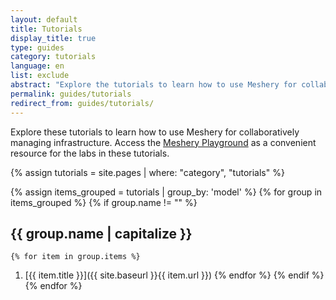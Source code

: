 ```yaml
---
layout: default
title: Tutorials
display_title: true
type: guides
category: tutorials
language: en
list: exclude
abstract: "Explore the tutorials to learn how to use Meshery for collaboratively managing infrastructure."
permalink: guides/tutorials
redirect_from: guides/tutorials/
---
```

Explore these tutorials to learn how to use Meshery for collaboratively managing infrastructure. Access the [Meshery Playground]({{site.baseurl}}/project/playground) as a convenient resource for the labs in these tutorials.

{% assign tutorials = site.pages | where: "category", "tutorials" %}

{% assign items_grouped = tutorials | group_by: 'model' %}
{% for group in items_grouped %}
  {% if group.name != "" %}
  <h2>{{ group.name | capitalize }} </h2>
  
    {% for item in group.items %}
1. [{{ item.title }}]({{ site.baseurl }}{{ item.url }})
    {% endfor %}
  {% endif %}
{% endfor %}
